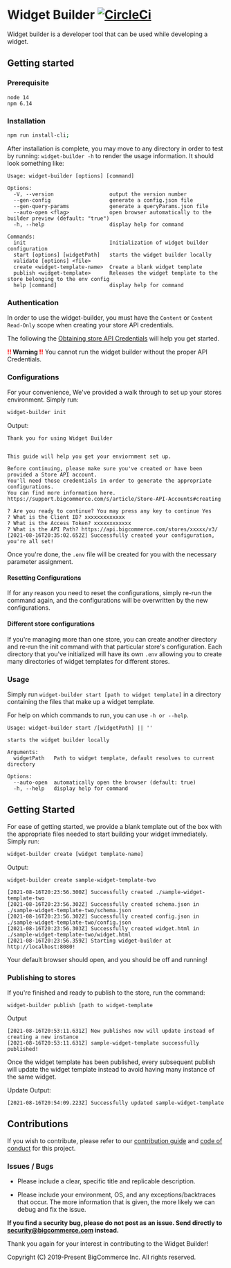 # Widget Builder [![CircleCi](https://circleci.com/gh/bigcommerce/widget-builder.svg?style=svg&circle-token=b4d4a370c5cdee3585da202fd0e81a9febbb6059)](https://circleci.com/gh/bigcommerce/widget-builder)
Widget builder is a developer tool that can be used while developing a widget.

## Getting started

### Prerequisite
```
node 14
npm 6.14
```
### Installation
```sh
npm run install-cli;
```

After installation is complete, you may move to any directory in order to test by running: `widget-builder -h`
to render the usage information. It should look something like:
```
Usage: widget-builder [options] [command]

Options:
  -V, --version                  output the version number
  --gen-config                   generate a config.json file
  --gen-query-params             generate a queryParams.json file
  --auto-open <flag>             open browser automatically to the builder preview (default: "true")
  -h, --help                     display help for command

Commands:
  init                           Initialization of widget builder configuration
  start [options] [widgetPath]   starts the widget builder locally
  validate [options] <file>
  create <widget-template-name>  Create a blank widget template
  publish <widget-template>      Releases the widget template to the store belonging to the env config
  help [command]                 display help for command
```

### Authentication
In order to use the widget-builder, you must have the `Content` or `Content Read-Only` scope
when creating your store API credentials.<br/>

The following the [Obtaining store API Credentials](https://developer.bigcommerce.com/api-docs/getting-started/authentication/rest-api-authentication#obtaining-store-api-credentials#obtaining-store-api-credentials) will help you get started.<br/>

**<span style="color: red;">!!</span> Warning <span style="color: red;">!!</span>** You cannot run the widget builder without
the proper API Credentials.

### Configurations
For your convenience, We've provided a walk through to set up your stores environment. Simply run:
```sh
widget-builder init
```

Output:
```
Thank you for using Widget Builder

            
This guide will help you get your enviornment set up.

Before continuing, please make sure you've created or have been provided a Store API account.
You'll need those credentials in order to generate the appropriate configurations.
You can find more information here. https://support.bigcommerce.com/s/article/Store-API-Accounts#creating

? Are you ready to continue? You may press any key to continue Yes
? What is the Client ID? xxxxxxxxxxxxx
? What is the Access Token? xxxxxxxxxxxx
? What is the API Path? https://api.bigcommerce.com/stores/xxxxx/v3/
[2021-08-16T20:35:02.652Z] Successfully created your configuration, you're all set!
```
Once you're done, the `.env` file will be created for you with the necessary parameter assignment.

#### Resetting Configurations
If for any reason you need to reset the configurations, simply re-run the command again, and the configurations will be overwritten by the new configurations.

#### Different store configurations
If you're managing more than one store, you can create another directory and re-run the init command with that particular store's configuration.
Each directory that you've initialized will have its own `.env` allowing you to create many directories of widget templates for different stores.

### Usage
Simply run `widget-builder start [path to widget template]` in a directory containing the files that make up a widget template.

For help on which commands to run, you can use `-h or --help`.

```
Usage: widget-builder start /[widgetPath] || ''

starts the widget builder locally

Arguments:
  widgetPath   Path to widget template, default resolves to current directory

Options:
  --auto-open  automatically open the browser (default: true)
  -h, --help   display help for command
```

## Getting Started
For ease of getting started, we provide a blank template out of the box with the appropriate files needed to start building your widget immediately.
Simply run:
```sh
widget-builder create [widget template-name]
```

Output:
```
widget-builder create sample-widget-template-two

[2021-08-16T20:23:56.300Z] Successfully created ./sample-widget-template-two
[2021-08-16T20:23:56.302Z] Successfully created schema.json in ./sample-widget-template-two/schema.json
[2021-08-16T20:23:56.302Z] Successfully created config.json in ./sample-widget-template-two/config.json
[2021-08-16T20:23:56.303Z] Successfully created widget.html in ./sample-widget-template-two/widget.html
[2021-08-16T20:23:56.359Z] Starting widget-builder at http://localhost:8080!
```

Your default browser should open, and you should be off and running!

### Publishing to stores
If you're finished and ready to publish to the store, run the command:
```
widget-builder publish [path to widget-template
```

Output
```
[2021-08-16T20:53:11.631Z] New publishes now will update instead of creating a new instance
[2021-08-16T20:53:11.631Z] sample-widget-template successfully published!
```

Once the widget template has been published, every subsequent publish will update the widget template instead to avoid having many instance of the same widget.

Update Output:
```
[2021-08-16T20:54:09.223Z] Successfully updated sample-widget-template
```

## Contributions

If you wish to contribute, please refer to our [contribution guide](CONTRIBUTING.md)
and [code of conduct](CODE_OF_CONDUCT.md) for this project.

### Issues / Bugs

* Please include a clear, specific title and replicable description.

* Please include your environment, OS, and any exceptions/backtraces that occur. The more
information that is given, the more likely we can debug and fix the issue.

**If you find a security bug, please do not post as an issue. Send directly to [security@bigcommerce.com](mailto:security@bigcommerce.com)
instead.**

Thank you again for your interest in contributing to the Widget Builder!

Copyright (C) 2019-Present BigCommerce Inc. All rights reserved.
